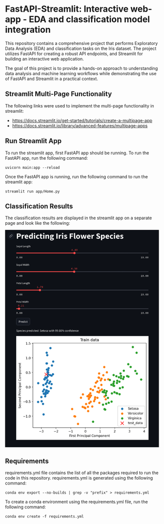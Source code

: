 # FastAPI-Streamlit: Interactive web-app - EDA and classification model integration

This repository contains a comprehensive project that performs Exploratory Data Analysis (EDA) and classification tasks on the Iris dataset. The project utilizes FastAPI for creating a robust API endpoints, and Streamlit for building an interactive web application.

The goal of this project is to provide a hands-on approach to understanding data analysis and machine learning workflows while demonstrating the use of FastAPI and Streamlit in a practical context.

## Streamlit Multi-Page Functionality
The following links were used to implement the multi-page functionality in streamlit:
 - https://docs.streamlit.io/get-started/tutorials/create-a-multipage-app
 - https://docs.streamlit.io/library/advanced-features/multipage-apps


## Run Streamlit App
To run the streamlit app, first FastAPI app should be running. To run the FastAPI app, run the following command:

```
uvicorn main:app --reload
```
Once the FastAPI app is running, run the following command to run the streamlit app:
```
streamlit run app/Home.py
```

## Classification Results
The classification results are displayed in the streamlit app on a separate page and look like the following:

![Classification Results](images/iris_data_classification_result.png)

## Requirements
requirements.yml file contains the list of all the packages required to run the code in this repository. requirements.yml is generated using the following command:

```
conda env export --no-builds | grep -v "prefix" > requirements.yml
```
To create a conda environment using the requirements.yml file, run the following command:

```
conda env create -f requirements.yml
```
